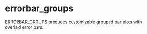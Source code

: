 # errorbar_groups
ERRORBAR_GROUPS produces customizable grouped bar plots with overlaid error bars.
